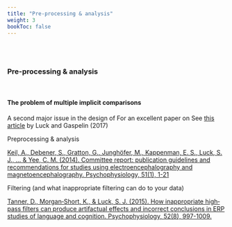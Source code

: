 ```yaml
---
title: "Pre-processing & analysis"
weight: 3
bookToc: false
---
```


  <br>
  <br /> 
  
### **Pre-processing & analysis**
<br>

#### The problem of multiple implicit comparisons

A second major issue in the design of 
For an excellent paper on See [this article](https://www.ncbi.nlm.nih.gov/pmc/articles/PMC5178877/) by Luck and Gaspelin (2017)

Preprocessing & analysis

[Keil, A., Debener, S., Gratton, G., Junghöfer, M., Kappenman, E. S., Luck, S. J., ... & Yee, C. M. (2014). Committee report: publication guidelines and recommendations for studies using electroencephalography and magnetoencephalography. Psychophysiology, 51(1), 1-21](https://onlinelibrary.wiley.com/doi/full/10.1111/psyp.12147)

Filtering (and what inappropriate filtering can do to your data)

[Tanner, D., Morgan‐Short, K., & Luck, S. J. (2015). How inappropriate high‐pass filters can produce artifactual effects and incorrect conclusions in ERP studies of language and cognition. Psychophysiology, 52(8), 997-1009.](https://onlinelibrary.wiley.com/doi/abs/10.1111/psyp.12437)
